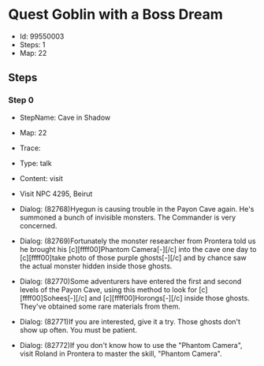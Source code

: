 # Quest Goblin with a Boss Dream

- Id: 99550003
- Steps: 1
- Map: 22

## Steps

### Step 0
- StepName:  Cave in Shadow
- Map:  22
- Trace:  
- Type:  talk
- Content:  visit
- Visit NPC 4295, Beirut

- Dialog: (82768)Hyegun is causing trouble in the Payon Cave again. He's summoned a bunch of invisible monsters. The Commander is very concerned.
- Dialog: (82769)Fortunately the monster researcher from Prontera told us he brought his [c][ffff00]Phantom Camera[-][/c] into the cave one day to [c][ffff00]take photo of those purple ghosts[-][/c] and by chance saw the actual monster hidden inside those ghosts.
- Dialog: (82770)Some adventurers have entered the first and second levels of the Payon Cave, using this method to look for [c][ffff00]Sohees[-][/c] and [c][ffff00]Horongs[-][/c] inside those ghosts. They've obtained some rare materials from them.
- Dialog: (82771)If you are interested, give it a try. Those ghosts don't show up often. You must be patient.
- Dialog: (82772)If you don't know how to use the "Phantom Camera", visit Roland in Prontera to master the skill, "Phantom Camera".


